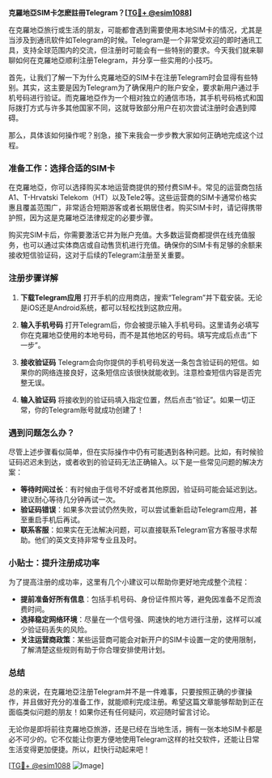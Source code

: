 **克羅地亞SIM卡怎麽註冊Telegram？[[TG💪+ @esim1088](https://t.me/s/esim1088)]**

在克羅地亞旅行或生活的朋友，可能都會遇到需要使用本地SIM卡的情况，尤其是当涉及到通讯软件如Telegram的时候。Telegram是一个非常受欢迎的即时通讯工具，支持全球范围内的交流，但注册时可能会有一些特别的要求。今天我们就来聊聊如何在克羅地亞顺利注册Telegram，并分享一些实用的小技巧。

首先，让我们了解一下为什么克羅地亞的SIM卡在注册Telegram时会显得有些特别。其实，这主要是因为Telegram为了确保用户的账户安全，要求新用户通过手机号码进行验证。而克羅地亞作为一个相对独立的通信市场，其手机号码格式和国际拨打方式与许多其他国家不同，这就导致部分用户在初次尝试注册时会遇到障碍。

那么，具体该如何操作呢？别急，接下来我会一步步教大家如何正确地完成这个过程。

### 准备工作：选择合适的SIM卡

在克羅地亞，你可以选择购买本地运营商提供的预付费SIM卡。常见的运营商包括A1、T-Hrvatski Telekom（HT）以及Tele2等。这些运营商的SIM卡通常价格实惠且覆盖范围广，非常适合短期游客或者长期居住者。购买SIM卡时，请记得携带护照，因为这是克羅地亞法律规定的必要步骤。

购买完SIM卡后，你需要激活它并为账户充值。大多数运营商都提供在线充值服务，也可以通过实体商店或自动售货机进行充值。确保你的SIM卡有足够的余额来接收短信验证码，这对于后续的Telegram注册至关重要。

### 注册步骤详解

1. **下载Telegram应用**
   打开手机的应用商店，搜索“Telegram”并下载安装。无论是iOS还是Android系统，都可以轻松找到这款应用。

2. **输入手机号码**
   打开Telegram后，你会被提示输入手机号码。这里请务必填写你在克羅地亞使用的本地号码，而不是其他地区的号码。填写完成后点击“下一步”。

3. **接收验证码**
   Telegram会向你提供的手机号码发送一条包含验证码的短信。如果你的网络连接良好，这条短信应该很快就能收到。注意检查短信内容是否完整无误。

4. **输入验证码**
   将接收到的验证码填入指定位置，然后点击“验证”。如果一切正常，你的Telegram账号就成功创建了！

### 遇到问题怎么办？

尽管上述步骤看似简单，但在实际操作中仍有可能遇到各种问题。比如，有时候验证码迟迟未到达，或者收到的验证码无法正确输入。以下是一些常见问题的解决方案：

- **等待时间过长**：有时候由于信号不好或者其他原因，验证码可能会延迟到达。建议耐心等待几分钟再试一次。
- **验证码错误**：如果多次尝试仍然失败，可以尝试重新启动Telegram应用，甚至重启手机后再试。
- **联系客服**：如果实在无法解决问题，可以直接联系Telegram官方客服寻求帮助。他们的英文支持非常专业且及时。

### 小贴士：提升注册成功率

为了提高注册的成功率，这里有几个小建议可以帮助你更好地完成整个流程：

- **提前准备好所有信息**：包括手机号码、身份证件照片等，避免因准备不足而浪费时间。
- **选择稳定网络环境**：尽量在一个信号强、网速快的地方进行注册，这样可以减少验证码丢失的风险。
- **关注运营商政策**：某些运营商可能会对新开户的SIM卡设置一定的使用限制，了解清楚这些规则有助于你合理安排使用计划。

### 总结

总的来说，在克羅地亞注册Telegram并不是一件难事，只要按照正确的步骤操作，并且做好充分的准备工作，就能顺利完成注册。希望这篇文章能够帮助到正在面临类似问题的朋友！如果你还有任何疑问，欢迎随时留言讨论。

无论你是即将前往克羅地亞旅游，还是已经在当地生活，拥有一张本地SIM卡都是必不可少的。它不仅能让你更方便地使用Telegram这样的社交软件，还能让日常生活变得更加便捷。所以，赶快行动起来吧！

[[TG💪+ @esim1088](https://t.me/s/esim1088) ![Image](https://i.postimg.cc/4NQfJmqS/Snipaste-2025-05-13-00-14-12.png)]